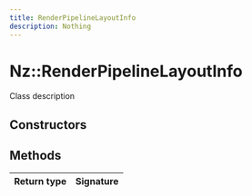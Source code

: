 ```yaml
---
title: RenderPipelineLayoutInfo
description: Nothing
---
```


# Nz::RenderPipelineLayoutInfo

Class description

## Constructors


## Methods

| Return type | Signature |
| ----------- | --------- |
